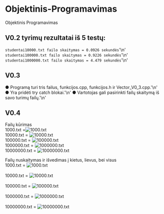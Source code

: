 # Objektinis-Programavimas
Objektinis Programavimas

## V0.2 tyrimų rezultatai iš 5 testų:
`studentai10000.txt failo skaitymas = 0.0926 sekundės`'\n'
`studentai100000.txt failo skaitymas = 0.9226 sekundės`'\n'
`studentai1000000.txt failo skaitymas = 4.479 sekundės`'\n'

## V0.3 
● Programą turi tris failus, funkcijos.cpp, funkcijos.h ir Vector_V0_3.cpp.'\n'
● Yra pridėti try catch blokai.'\n'
● Vartotojas gali pasirinkti failų skaitymą iš savo turimų failų.'\n'

## V0.4 <br />
Failų kūrimas <br />
1000.txt =![1000.txt](Foto/Skaitymas_1000.png) <br />
10000.txt = ![10000.txt](Foto/Skaitymas_10000.png) <br />
100000.txt = ![100000.txt](Foto/Skaitymas_100000.png) <br />
1000000.txt = ![1000000.txt](Foto/Skaitymas_1000000.png) <br />
10000000.txt = ![10000000.txt](Foto/Skaitymas_10000000.png) <br />

Failų nuskaitymas ir išvedimas į kietus, lievus, bei visus <br />
1000.txt = ![1000.txt](Foto/Isvedimas_1000.png) <br /> <br />
10000.txt = ![10000.txt](Foto/Isvedimas_10000.png) <br /> <br />
100000.txt = ![100000.txt](Foto/Isvedimas_100000.png) <br /> <br />
1000000.txt = ![1000000.txt](Foto/Isvedimas_1000000.png) <br /> <br />
10000000.txt = ![10000000.txt](Foto/Isvedimas_10000000.png) <br /> <br />

